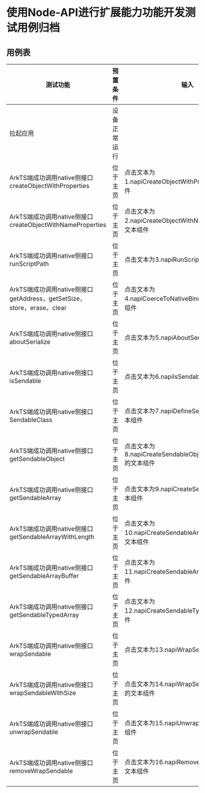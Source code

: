 #  使用Node-API进行扩展能力功能开发测试用例归档

## 用例表

| 测试功能                                                     | 预                 置条件 | 输入                                                         | 预期输出                                                     | 测试结果 |
| ------------------------------------------------------------ | ------------------------- | ------------------------------------------------------------ | ------------------------------------------------------------ | -------- |
| 拉起应用                                                     | 设备正常运行              |                                                              | 成功拉起应用                                                 | Pass     |
| ArkTS端成功调用native侧接口   createObjectWithProperties     | 位于主页                  | 点击文本为1.napiCreateObjectWithProperties的文本组件         | 成功调用函数输出日志，页面顶端文本变为Result: napiCreateObjectWithPropertiesSuccess | Pass     |
| ArkTS端成功调用native侧接口createObjectWithNameProperties    | 位于主页                  | 点击文本为2.napiCreateObjectWithNamedProperties的文本组件    | 成功调用函数输出日志，页面顶端文本变为Result: napiCreateObjectWithNamedPropertiesSuccess | Pass     |
| ArkTS端成功调用native侧接口runScriptPath                     | 位于主页                  | 点击文本为3.napiRunScriptPath的文本组件                      | 成功调用函数输出日志，页面顶端文本变为Result: napiRunScriptPathSuccess | Pass     |
| ArkTS端成功调用native侧接口getAddress，getSetSize，store，erase，clear | 位于主页                  | 点击文本为4.napiCoerceToNativeBindingObject的文本组件        | 成功调用函数输出日志，页面顶端文本变为Result: napiCoerceToNativeBindingObjectSuccess | Pass     |
| ArkTS端成功调用native侧接口aboutSerialize                    | 位于主页                  | 点击文本为5.napiAboutSerialize的文本组件                     | 成功调用函数输出日志，页面顶端文本变为Result: napiAboutSerializeSuccess | Pass     |
| ArkTS端成功调用native侧接口isSendable                        | 位于主页                  | 点击文本为6.napiIsSendable的文本组件                         | 成功调用函数输出日志，页面顶端文本变为Result: napiIsSendableSuccess | Pass     |
| ArkTS端成功调用native侧接口SendableClass                     | 位于主页                  | 点击文本为7.napiDefineSendableClass的文本组件                | 成功调用函数输出日志，页面顶端文本变为Result: napiDefineSendableClassSuccess | Pass     |
| ArkTS端成功调用native侧接口getSendableObject                 | 位于主页                  | 点击文本为8.napiCreateSendableObjectWithProperties的文本组件 | 成功调用函数输出日志，页面顶端文本变为Result: napiCreateSendableObjectWithPropertiesSuccess | Pass     |
| ArkTS端成功调用native侧接口getSendableArray                  | 位于主页                  | 点击文本为9.napiCreateSendableArray的文本组件                | 成功调用函数输出日志，页面顶端文本变为Result: napiCreateSendableArraySuccess | Pass     |
| ArkTS端成功调用native侧接口getSendableArrayWithLength        | 位于主页                  | 点击文本为10.napiCreateSendableArrayWithLength的文本组件     | 成功调用函数输出日志，页面顶端文本变为Result: napiCreateSendableArrayWithLengthSuccess | Pass     |
| ArkTS端成功调用native侧接口getSendableArrayBuffer            | 位于主页                  | 点击文本为11.napiCreateSendableArraybuffer的文本组件         | 成功调用函数输出日志，页面顶端文本变为Result: napiCreateSendableArraybufferSuccess | Pass     |
| ArkTS端成功调用native侧接口getSendableTypedArray             | 位于主页                  | 点击文本为12.napiCreateSendableTypedArray的文本组件          | 成功调用函数输出日志，页面顶端文本变为Result: napiCreateSendableTypedArraySuccess | Pass     |
| ArkTS端成功调用native侧接口wrapSendable                      | 位于主页                  | 点击文本为13.napiWrapSendable的文本组件                      | 成功调用函数输出日志，页面顶端文本变为Result: napiWrapSendableSuccess | Pass     |
| ArkTS端成功调用native侧接口wrapSendableWithSize              | 位于主页                  | 点击文本为14.napiWrapSendableWithSize的文本组件              | 成功调用函数输出日志，页面顶端文本变为Result: napiWrapSendableWithSizeSuccess | Pass     |
| ArkTS端成功调用native侧接口unwrapSendable                    | 位于主页                  | 点击文本为15.napiUnwrapSendable的文本组件                    | 成功调用函数输出日志，页面顶端文本变为Result: napiUnwrapSendableSuccess | Pass     |
| ArkTS端成功调用native侧接口removeWrapSendable                | 位于主页                  | 点击文本为16.napiRemoveWrapSendable的文本组件                | 成功调用函数输出日志，页面顶端文本变为Result: napiRemoveWrapSendableSuccess | Pass     |